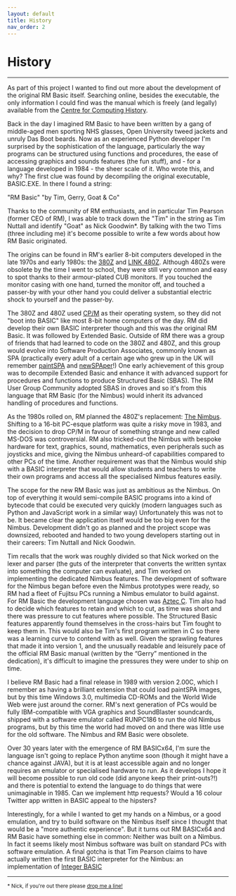 ```yaml
---
layout: default
title: History
nav_order: 2
---
```


# History

---

As part of this project I wanted to find out more about the development of the original RM Basic itself.  Searching online, besides the executable, the only information I could find was the manual which is freely (and legally) available from the [Centre for Computing History](http://www.computinghistory.org.uk/det/47278/RM-Nimbus-PC-RM-Basic-PN-14351/).  

Back in the day I imagined RM Basic to have been written by a gang of middle-aged men sporting NHS glasses, Open University tweed jackets and unruly Das Boot beards.  Now as an experienced Python developer I'm surprised by the sophistication of the language, particularly the way programs can be structured using functions and procedures, the ease of accessing graphics and sounds features (the fun stuff), and - for a language developed in 1984 - the sheer scale of it.  Who wrote this, and why?  The first clue was found by decompiling the original executable, BASIC.EXE.  In there I found a string:

"RM Basic" "by Tim, Gerry, Goat & Co"

Thanks to the community of RM enthusiasts, and in particular Tim Pearson (former CEO of RM), I was able to track down the "Tim" in the string as Tim Nuttall and identify "Goat" as Nick Goodwin*. By talking with the two Tims (three including me) it's become possible to write a few words about how RM Basic originated.

The origins can be found in RM's earlier 8-bit computers developed in the late 1970s and early 1980s: the [380Z](https://en.wikipedia.org/wiki/Research_Machines_380Z) and [LINK 480Z](https://en.wikipedia.org/wiki/LINK_480Z).  Although 480Zs were obsolete by the time I went to school, they were still very common and easy to spot thanks to their armour-plated  CUB monitors.  If you touched the monitor casing with one hand, turned the monitor off, and touched a passer-by with your other hand you could deliver a substantial electric shock to yourself and the passer-by.

The 380Z and 480Z used [CP/M](https://en.wikipedia.org/wiki/CP/M) as their operating system, so they did not "boot into BASIC" like most 8-bit home computers of the day.  RM did develop their own BASIC interpreter though and this was _the_ original RM Basic.  It was followed by Extended Basic.  Outside of RM there was a group of friends that had learned to code on the 380Z and 480Z, and this group would evolve into Software Production Associates, commonly known as SPA (practically every adult of a certain age who grew up in the UK will remember [paintSPA](https://thenimbus.co.uk/nimbus-software-titles/paintspa) and [newSPAper](https://thenimbus.co.uk/nimbus-software-titles/newspaper)!)  One early achievement of this group was to decompile Extended Basic and enhance it with advanced support for procedures and functions to produce Structured Basic (SBAS).  The RM User Group Community adopted SBAS in droves and so it's from this language that RM Basic (for the Nimbus) would inherit its advanced handling of procedures and functions.

As the 1980s rolled on, RM planned the 480Z's replacement: [The Nimbus](http://www.computinghistory.org.uk/det/41537/RM-Nimbus-PC-(Later-Beige-Model)/).  Shifting to a 16-bit PC-esque platform was quite a risky move in 1983, and the decision to drop CP/M in favour of something strange and new called MS-DOS was controversial.  RM also tricked-out the Nimbus with bespoke hardware for text, graphics, sound, mathematics, even peripherals such as joysticks and mice, giving the Nimbus unheard-of capabilities compared to other PCs of the time.  Another requirement was that the Nimbus would ship with a BASIC interpreter that would allow students and teachers to write their own programs and access all the specialised Nimbus features easily.

The scope for the new RM Basic was just as ambitious as the Nimbus.  On top of everything it would semi-compile BASIC programs into a kind of bytecode that could be executed very quickly (modern languages such as Python and JavaScript work in a similar way)  Unfortunately this was not to be.  It became clear the application itself would be too big even for the Nimbus.  Development didn't go as planned and the project scope was downsized, rebooted and handed to two young developers starting out in their careers: Tim Nuttall and Nick Goodwin.  

Tim recalls that the work was roughly divided so that Nick worked on the lexer and parser (the guts of the interpreter that converts the written syntax into something the computer can evaluate), and Tim worked on implementing the dedicated Nimbus features.  The development of software for the Nimbus began before even the Nimbus prototypes were ready, so RM had a fleet of Fujitsu PCs running a Nimbus emulator to build against.  For RM Basic the development language chosen was [Aztec C](https://en.wikipedia.org/wiki/Aztec_C).  Tim also had to decide which features to retain and which to cut, as time was short and there was pressure to cut features where possible.  The Structured Basic features apparently found themselves in the cross-hairs but Tim fought to keep them in.  This would also be Tim's first program written in C so there was a learning curve to contend with as well.  Given the sprawling features that made it into version 1, and the unusually readable and leisurely pace of the official RM Basic manual (written by the “Gerry” mentioned in the dedication), it's difficult to imagine the pressures they were under to ship on time.  

I believe RM Basic had a final release in 1989 with version 2.00C, which I remember as having a brilliant extension that could load paintSPA images, but by this time Windows 3.0, multimedia CD-ROMs and the World Wide Web were just around the corner.  RM's next generation of PCs would be fully IBM-compatible with VGA graphics and SoundBlaster soundcards, shipped with a software emulator called RUNPC186 to run the old Nimbus programs, but by this time the world had moved on and there was little use for the old software.  The Nimbus and RM Basic were obsolete.

Over 30 years later with the emergence of RM BASICx64, I'm sure the language isn't going to replace Python anytime soon (though it might have a chance against JAVA), but it is at least accessible again and no longer requires an emulator or specialised hardware to run.  As it develops I hope it will become possible to run old code (did anyone keep their print-outs?!) and there is potential to extend the language to do things that were unimaginable in 1985.  Can we implement http requests?  Would a 16 colour Twitter app written in BASIC appeal to the hipsters?

Interestingly, for a while I wanted to get my hands on a Nimbus, or a good emulation, and try to build software on the Nimbus itself since I thought that would be a "more authentic experience".  But it turns out RM BASICx64 and RM Basic have something else in common: Neither was built on a Nimbus.  In fact it seems likely most Nimbus software was built on standard PCs with  software emulation.  A final gotcha is that Tim Pearson claims to have actually written the first BASIC interpreter for the Nimbus: an implementation of [Integer BASIC](https://en.wikipedia.org/wiki/Integer_BASIC)

---

<small>* Nick, if you're out there please [drop me a line!](/index.html#authorship)</small>